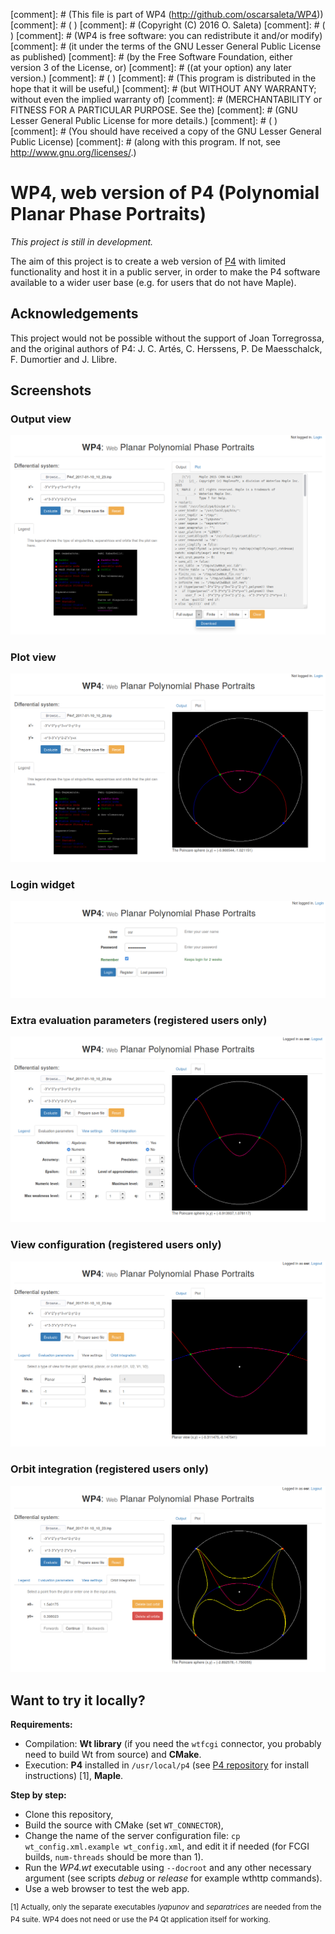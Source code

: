 [comment]: #  (This file is part of WP4 (http://github.com/oscarsaleta/WP4))
[comment]: #  ( )
[comment]: #  (Copyright (C) 2016  O. Saleta)
[comment]: #  ( )
[comment]: #  (WP4 is free software: you can redistribute it and/or modify)
[comment]: #  (it under the terms of the GNU Lesser General Public License as published)
[comment]: #  (by the Free Software Foundation, either version 3 of the License, or)
[comment]: #  ((at your option) any later version.)
[comment]: #  ( )
[comment]: #  (This program is distributed in the hope that it will be useful,)
[comment]: #  (but WITHOUT ANY WARRANTY; without even the implied warranty of)
[comment]: #  (MERCHANTABILITY or FITNESS FOR A PARTICULAR PURPOSE.  See the)
[comment]: #  (GNU Lesser General Public License for more details.)
[comment]: #  ( )
[comment]: #  (You should have received a copy of the GNU Lesser General Public License)
[comment]: #  (along with this program.  If not, see <http://www.gnu.org/licenses/>.)

#  WP4, web version of P4 (Polynomial Planar Phase Portraits)

*This project is still in development.*

The aim of this project is to create a web version of <a href="htpps://github.com/oscarsaleta/P4">P4</a> with limited functionality and host it in a public server, in order to make the P4 software available to a wider user base (e.g. for users that do not have Maple).

## Acknowledgements

This project would not be possible without the support of Joan Torregrossa, and the original authors of P4: J. C. Artés, C. Herssens, P. De Maesschalck, F. Dumortier and J. Llibre.

## Screenshots

### Output view

![outputview.png](screenshots/outputview.png)

### Plot view

![plotview.png](screenshots/plotview.png)

### Login widget

![loginview.png](screenshots/loginview.png)

### Extra evaluation parameters (registered users only)

![loggedin.png](screenshots/loggedin.png)

### View configuration (registered users only)

![planarview.png](screenshots/planarview.png)

### Orbit integration (registered users only)

![orbits.png](screenshots/orbits.png)

## Want to try it locally?

**Requirements:**

* Compilation: **Wt library** (if you need the `wtfcgi` connector, you probably need to build Wt from source) and **CMake**.
* Execution: **P4** installed in `/usr/local/p4` (see <a href="https://github.com/oscarsaleta/P4#installation">P4 repository</a> for install instructions) [1], **Maple**.

**Step by step:**

* Clone this repository,
* Build the source with CMake (set `WT_CONNECTOR`),
* Change the name of the server configuration file: `cp wt_config.xml.example wt_config.xml`, and edit it if needed (for FCGI builds, `num-threads` should be more than 1).
* Run the *WP4.wt* executable using `--docroot` and any other necessary argument (see scripts *debug* or *release* for example wthttp commands).
* Use a web browser to test the web app.

<sup>[1] Actually, only the separate executables *lyapunov* and *separatrices* are needed from the P4 suite. WP4 does not need or use the P4 Qt application itself for working.</sup>
